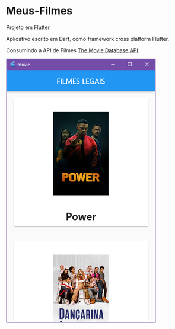 # Meus-Filmes
Projeto em Flutter

Aplicativo escrito em Dart, como framework cross platform Flutter.

Consumindo a API de Filmes [The Movie Database API](https://developers.themoviedb.org/3/movies/get-popular-movies). 

![SCREEN](https://github.com/jeanjefersson/movie/blob/master/screen.png)
